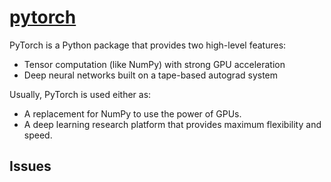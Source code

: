# [pytorch](https://github.com/pytorch/pytorch)

PyTorch is a Python package that provides two high-level features:

- Tensor computation (like NumPy) with strong GPU acceleration
- Deep neural networks built on a tape-based autograd system


Usually, PyTorch is used either as:

- A replacement for NumPy to use the power of GPUs.
- A deep learning research platform that provides maximum flexibility and speed.

## Issues

